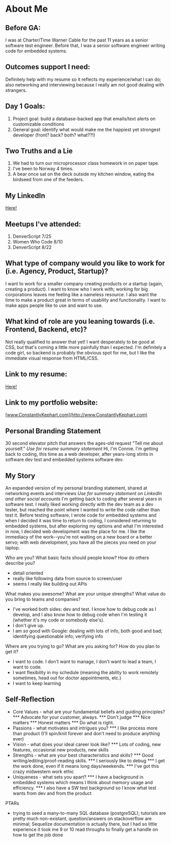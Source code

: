 # About Me

## Before GA:
I was at Charter/Time Warner Cable for the past 11 years as a senior software test engineer. Before that, I was a senior software engineer writing code for embedded systems.

## Outcomes support I need:
Definitely help with my resume so it reflects my experience/what I can do; also networking and interviewing because I really am not good dealing with strangers.

## Day 1 Goals:
1. Project goal: build a database-backed app that emails/text alerts on customizable conditions 
2. General goal: identify what would make me the happiest yet strongest developer (front? back? both? what??!)

## Two Truths and a Lie
1. We had to turn our microprocessor class homework in on paper tape.
2. I've been to Norway 4 times.
3. A bear once sat on the deck outside my kitchen window, eating the birdseed from one of the feeders.

## My LinkedIn
[Here!](https://www.linkedin.com/in/connie-kephart/)

## Meetups I've attended:
1. DenverScript 7/25
2. Women Who Code 8/10
3. DenverScript 8/22

## What type of company would you like to work for (i.e. Agency, Product, Startup)?
I want to work for a smaller company creating products or a startup (again, creating a product). I want to know who I work with; working for big corporations leaves me feeling like a nameless resource. I also want the time to make a product great in terms of usability and functionality. I want to make apps people like to use and want to use.

## What kind of role are you leaning towards (i.e. Frontend, Backend, etc)?
Not really qualified to answer that yet! I want desperately to be good at CSS, but that's coming a little more painfully than I expected. I'm definitely a code girl, so backend is probably the obvious spot for me, but I like the immediate visual response from HTML/CSS.

## Link to my resume: 
[Here!](ConnieKephart.pdf)

## Link to my portfolio website: 
[www.ConstantlyKephart.com](http://www.ConstantlyKephart.com)

## Personal Branding Statement
30 second elevator pitch that answers the ages-old request "Tell me about yourself." 
_Use for resume summary statement_
Hi, I'm Connie. I'm getting back to coding, this time as a web developer, after years-long stints in software dev test and embedded systems software dev.

## My Story
An expanded version of my personal branding statement, shared at networking events and interviews
_Use for summary statement on LinkedIn and other social accounts_
I'm getting back to coding after several years in software test. I really liked working directly with the dev team as a dev tester, but reached the point where I wanted to write the code rather than test it. Before testing software, I wrote code for embedded systems and when I decided it was time to return to coding, I considered returning to embedded systems, but after exploring my options and what I'm interested in now, I decided web development was the place for me. I like the immediacy of the work--you're not waiting on a new board or a better servo; with web development, you have all the pieces you need on your laptop.

Who are you? What basic facts should people know? How do others describe you?
* detail oriented
* really like following data from source to screen/user
* seems I really like building out APIs

What makes you awesome? What are your unique strengths? What value do you bring to teams and companies?
* I've worked both sides: dev and test. I know how to debug code as I develop, and I also know how to debug code when I'm testing it (whether it's my code or somebody else's).
* I don't give up.
* I am *so* good with Google: dealing with lots of info, both good and bad; identifying questionable info; verifying info

Where are you trying to go? What are you asking for? How do you plan to get it?
* I want to code. I don't want to manage, I don't want to lead a team, I want to code.
* I want flexibility in my schedule (meaning the ability to work remotely sometimes, head out for doctor appointments, etc.)
* I want to keep learning

## Self-Reflection
* Core Values - what are your fundamental beliefs and guiding principles? 
*** Advocate for your customer, always.
*** Don't judge
*** Nice matters
*** Honest matters
*** Do what is right.
* Passions - what motivates and intrigues you?
*** I like process more than product (I'll spin/knit forever and don't need to produce anything ever)
* Vision - what does your ideal career look like?
*** Lots of coding, new features, occasional new products, new skills
* Strengths - what are your best characteristics and skills? 
*** Good writing/editing/proof-reading skills. 
*** I seriously like to debug
*** I get the work done, even if it means long days/weekends.
*** I've got this crazy midwestern work ethic
* Uniqueness - what sets you apart? 
*** I have a background in embedded systems which means I think about memory usage and efficiency. 
*** I also have a SW test background so I know what test wants from dev and from the product



PTARs
* trying to seed a many-to-many SQL database (postgreSQL); tutorials are pretty much non-existant, question/answers on stackoverflow are minimal; Sequelize documentation is actually there, but I had so little experience it took me 9 or 10 read throughs to finally get a handle on how to get the job done

